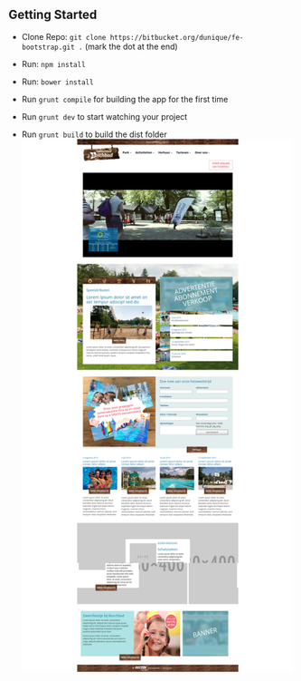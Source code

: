 ## Getting Started

- Clone Repo: `git clone https://bitbucket.org/dunique/fe-bootstrap.git .` (mark the dot at the end)
- Run: `npm install`
- Run: `bower install`

- Run `grunt compile` for building the app for the first time
- Run `grunt dev` to start watching your project
- Run `grunt build` to build the dist folder
![homepage](homepage.png)